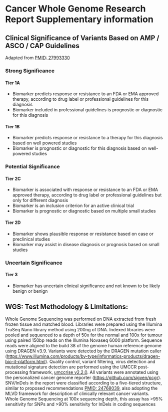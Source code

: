 # Cancer Whole Genome Research Report Supplementary information

## Clinical Significance of Variants Based on AMP / ASCO / CAP Guidelines
Adapted from [PMID: 27993330](https://pubmed.ncbi.nlm.nih.gov/27993330/)
### Strong Significance
#### Tier 1A
- Biomarker predicts response or resistance to an FDA or EMA approved therapy, according to drug label or professional guidelines for this diagnosis
- Biomarker included in professional guidelines is prognostic or diagnostic for this diagnosis

#### Tier 1B	
- Biomarker predicts response or resistance to a therapy for this diagnosis based on well powered studies
- Biomarker is prognostic or diagnostic for this diagnosis based on well-powered studies

### Potential Significance
#### Tier 2C
- Biomarker is associated with response or resistance to an FDA or EMA approved therapy, according to drug label or professional guidelines but only for different diagnosis
- Biomarker is an inclusion criterion for an active clinical trial
- Biomarker is prognostic or diagnostic based on multiple small studies

#### Tier 2D
- Biomarker shows plausible response or resistance based on case or preclinical studies
- Biomarker may assist in disease diagnosis or prognosis based on small studies

### Uncertain Significance
#### Tier 3
- Biomarker has uncertain clinical significance and not known to be likely benign or benign

## WGS: Test Methodology & Limitations:
Whole Genome Sequencing was performed on DNA extracted from fresh frozen tissue and matched blood. Libraries were prepared using the Illumina TruSeq Nano library method using 200ng of DNA. Indexed libraries were pooled and sequenced to a depth of 50x for the normal and 100x for tumour using paired 150bp reads on the Illumina Novaseq 6000 platform. Sequence reads were aligned to the build 38 of the genome human reference genome using DRAGEN v3.9. Variants were detected by the DRAGEN mutation caller (https://www.illumina.com/products/by-type/informatics-products/dragen-bio-it-platform.html). Quality control, variant filtering, virus detection and mutational signature detection are performed using the UMCCR post-processing framework, [umccrise v2.2.0](https://github.com/umccr/umccrise). All variants were annotated using the personalized cancer genome reporter (https://github.com/sigven/pcgr). SNV/InDels in the report were classified according to a five-tiered structure, similar to proposed recommendations [PMID: 24768039](https://pubmed.ncbi.nlm.nih.gov/24768039/), also adopting the MLVD framework for description of clinically relevant cancer variants. Whole Genome Sequencing at 100x sequencing depth, this assay has >95% sensitivity for SNPs and >90% sensitivity for InDels in coding sequences
